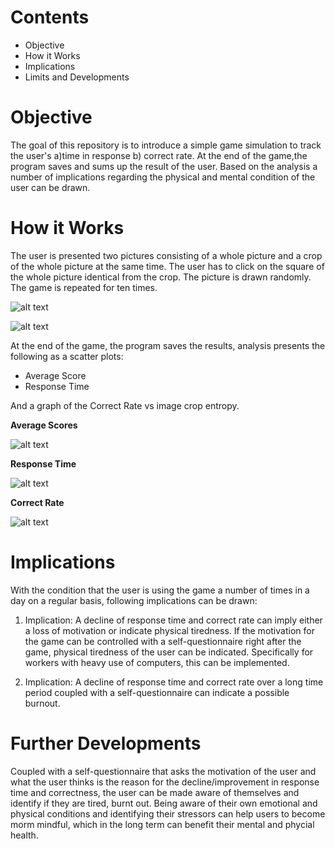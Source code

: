 # **Contents**
- Objective 
- How it Works 
- Implications 
- Limits and Developments 

# **Objective**
The goal of this repository is to introduce a simple game simulation to track the user's a)time in response b) correct rate. At the end of the game,the program saves and sums up the result of the user. Based on the analysis a number of implications regarding the physical and mental condition of the user can be drawn. 

# **How it Works**
The user is presented two pictures consisting of a whole picture and a crop of the whole picture at the same time. The user has to click on the square of the whole picture identical from the crop. 
The picture is drawn randomly. The game is repeated for ten times. 

![alt text](https://github.com/yulieh/Project-I/blob/main/pic1.png)

![alt text](https://github.com/yulieh/Project-I/blob/main/pic2.png)

At the end of the game, the program saves the results, analysis presents the following as a scatter plots:

- Average Score
- Response Time

And a graph of the Correct Rate vs image crop entropy.

**Average Scores**

![alt text](https://github.com/yulieh/Project-I/blob/main/pic3.png)

**Response Time**

![alt text](https://github.com/yulieh/Project-I/blob/main/pic4.png)

**Correct Rate**

![alt text](https://github.com/yulieh/Project-I/blob/main/pic5.png)

# **Implications**
With the condition that the user is using the game a number of times in a day on a regular basis, following implications can be drawn: 

1. Implication: 
A decline of response time and correct rate can imply either a loss of motivation or indicate physical tiredness. If the motivation for the game can be controlled with a self-questionnaire right after the game, physical tiredness of the user can be indicated. Specifically for workers with heavy use of computers, this can be implemented. 

2. Implication: 
A decline of response time and correct rate over a long time period coupled with a self-questionnaire can indicate a possible burnout. 

# **Further Developments**
Coupled with a self-questionnaire that asks the motivation of the user and what the user thinks is the reason for the decline/improvement in response time and correctness, the user can be made aware of themselves and identify if they are tired, burnt out. Being aware of their own emotional and physical conditions and identifying their stressors can help users to become morm mindful, which in the long term can benefit their mental and phycial health. 


